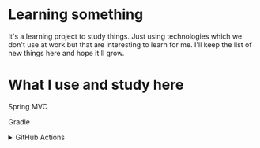 # Learning something

It's a learning project to study things.
Just using technologies which we don't use at work but that
are interesting to learn for me. I'll keep the list of new
things here and hope it'll grow.

# What I use and study here

Spring MVC

Gradle

<details>
    <summary>GitHub Actions</summary>

GitHub Actions - The Complete
Guide [certificate](https://www.udemy.com/certificate/UC-852683ac-bea0-4019-a120-264cbbda7bed/)

Example workflows:

- Common triggers ('on'): [link](.github/workflows/demo-triggers.yml)
- Repository / environment variables and secrets [link](.github/workflows/demo-env-variables-secrets.yml)
- Using artifacts, outputs and caches: [link](.github/workflows/demo-artifacts-outputs-cache.yml)
- Conditions to run job / step and behaviour on failure: [link](.github/workflows/demo-conditions-errors.yml)
- Matrix - perform several times with different parameter combinations: [link](.github/workflows/demo-matrix.yml)


- Reusable workflow:
    - Example: [link](.github/workflows/demo-reusable-workflow-define.yml)
    - Example usage: [link](.github/workflows/demo-reusable-workflow-use.yml)
- Using custom actions - usage: [link](.github/workflows/demo-custom-actions-use.yml)
    - Composite action: [link](.github/actions/example-composite-action)
    - JavaScript action: [link](.github/actions/example-js-action)
    - Docker action (Java): [link](.github/actions/example-docker-action)


- Security vulnerabilities:
    - Script injection vulnerabilities: [link](.github/workflows/demo-security-script-injection-threat.yml)
    - Permissions and $GITHUB_TOKEN: [link](.github/workflows/demo-security-github-token.yml)

</details>

